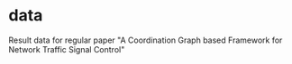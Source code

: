 # data
Result data for regular paper "A Coordination Graph based Framework for Network Traffic Signal Control"
